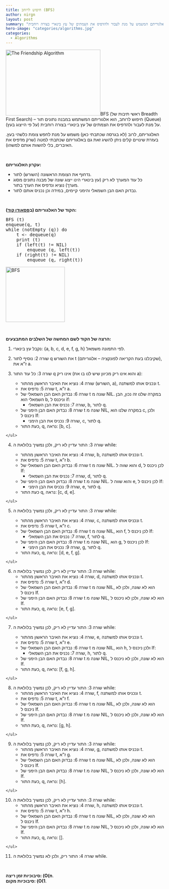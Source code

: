 ```yaml
---
title: חיפוש לרוחב (BFS)
author: nirgn
layout: post
summary: "חיפוש לרחוב הוא אלגוריתם המשמש על מנת לעבור ולהדפיס את הצמתים של עץ בינארי בצורה רוחבית."
hero-image: "categories/algorithms.jpg"
categories:
  - Algorithms
---
```

[<img class="alignleft wp-image-1172" src="http://www.lifelongstudent.net/wp-content/uploads/2014/12/The_Friendship_Algorithm.png" alt="The Friendship Algorithm" width="300" height="209" />](http://www.lifelongstudent.net/wp-content/uploads/2014/12/The_Friendship_Algorithm.png)BFS (ראשי תיבות של Breadth First Search) &#8211; חיפוש לרוחב, הוא אלגוריתם המשתמש במבנה נתונים תור (Queue) על מנת לעבור ולהדפיס את הצמתים של עץ בינארי בצורה רוחבית (על פי הייצוג בעץ).

<!--more-->

האלגוריתם, לרוב (לא בגרסה שכתבתי כאן) משמש על מנת לחפש צומת כלשהי בעץ. בעזרת שינויים קלים ניתן להשיג זאת גם באלגוריתם שכתבתי למטה (שרק מדפיס את האיברים, בלי להשוות אותם למשהו).

&nbsp;

**עקרון האלגוריתם:**

  * נדחוף את הצומת הראשונה (השורש) לתור.
  * כל עוד המערך לא ריק (עץ בינארי הינו ייצוג שונה של מבנה נתונים מסוג מערך) נוציא ונדפיס את הערך בתור.
  * נבדוק האם הבן השמאלי והימני קיימים, במידה וכן נכניס אותם לתור.

&nbsp;

**הקוד של האלגוריתם (ב<a href="https://en.wikipedia.org/wiki/Pseudocode" target="_blank">פסאודו קוד</a>):**

<pre class="lang:default decode:true">BFS (t)
enqueue(q, t)
while (notEmpty (q)) do
    t &lt;- dequeue(q)
    print (t)
    if (left(t) != NIL)
        enqueue (q, left(t))
    if (right(t) != NIL)
        enqueue (q, right(t))</pre>

[<img class="alignleft size-full wp-image-2099" src="http://www.lifelongstudent.net/wp-content/uploads/2015/06/BFS.gif" alt="BFS" width="187" height="175" />](http://www.lifelongstudent.net/wp-content/uploads/2015/06/BFS.gif)

&nbsp;

**הרצה של הקוד לשם המחשה של השלבים המתבצעים:**

  1. נקבל עץ בינארי: {a, b, c, d, e, f, g, h} לפי התמונה משמאל.
  2. שורה 2: נוסיף לתור q את השורש t (שקיבלנו בעת הקריאה לפונקציה &#8211; אלגוריתם), ז"א את a.
  3. שורה 3: כל עוד התור q אינו ריק (והוא אינו ריק מכיוון שיש לנו בו את a): <ul style="list-style-type: circle;">
      <li>
        שורה 4: נוציא את האיבר הראשון מהתור (השורש, a), ונכניס אותו למשתנה t.
      </li>
      <li>
        שורה 5: נדפיס את t, ז"א a.
      </li>
      <li>
        שורה 6: נבדוק האם הבן השמאלי של t שונה מ NIL. במקרה שלנו זה נכון, הבן השמאלי הוא b, וניכנס ל if: <ul>
          <li>
            שורה 7: נכניס את הבן השמאלי, b, לתור q.
          </li>
        </ul>
      </li>

      <li>
        שורה 8: נבדוק האם הבן הימני של t שונה מ NIL, במקרה שלנו הוא c, ולכן ניכנס ל If: <ul>
          <li>
            שורה 9: נכניס את הבן הימני, c, לתור q.
          </li>
        </ul>
      </li>

      <li>
        כעת התור, q, נראה: [b, c].
      </li>
    </ul>

  4. שורה 3: התור עדיין לא ריק, ולכן נמשיך בלולאת ה while: <ul style="list-style-type: circle;">
      <li>
        שורה 4: נוציא את האיבר הראשון מהתור, b, ונכניס אותו למשתנה t.
      </li>
      <li>
        שורה 5: נדפיס את t, ז"א b.
      </li>
      <li>
        שורה 6: נבדוק האם הבן השמאלי של t שונה מ NIL. והוא שווה ל d, לכן ניכנס ל If: <ul>
          <li>
            שורה 7: נכניס את הבן השמאלי, d, לתור q.
          </li>
        </ul>
      </li>

      <li>
        שורה 8: נבדוק האם הבן הימני של t שונה מ NIL. והוא שווה ל e, לכן ניכנס ל If: <ul>
          <li>
            שורה 9: נכניס את הבן הימני, e, לתור q.
          </li>
        </ul>
      </li>

      <li>
        כעת התור q, נראה: [c, d, e].
      </li>
    </ul>

  5. שורה 3: התור עדיין לא ריק, ולכן נמשיך בלולאת ה while: <ul style="list-style-type: circle;">
      <li>
        שורה 4: נוציא את האיבר הראשון מהתור, c, ונכניס אותו למשתנה t.
      </li>
      <li>
        שורה 5: נדפיס את t, ז"א c.
      </li>
      <li>
        שורה 6: נבדוק האם הבן השמאלי של t שונה מ NIL, הוא f, לכן ניכנס ל If: <ul>
          <li>
            שורה 7: נכניס את הבן השמאלי, f, לתור q.
          </li>
        </ul>
      </li>

      <li>
        שורה 8: נבדוק האם הבן הימני של t שונה מ NIL, הוא g, לכן ניכנס ל If: <ul>
          <li>
            שורה 9: נכניס את הבן הימני, g, לתור q.
          </li>
        </ul>
      </li>

      <li>
        כעת התור, q, נראה: [d, e, f, g].
      </li>
    </ul>

  6. שורה 3: התור עדיין לא ריק, לכן נמשיך בלולאת ה while: <ul style="list-style-type: circle;">
      <li>
        שורה 4: נוציא את האיבר הראשון מהתור, d, ונכניס אותו למשתנה t.
      </li>
      <li>
        שורה 5: נדפיס את t, ז"א d.
      </li>
      <li>
        שורה 6: נבדוק האם הבן השמאלי של t שונה מ NIL, הוא לא שונה, ולכן לא ניכנס ל If.
      </li>
      <li>
        שורה 8: נבדוק האם הבן הימני של t שונה מ NIL, הוא לא שונה, ולכן לא ניכנס ל If.
      </li>
      <li>
        כעת התור, q, נראה: [e, f, g].
      </li>
    </ul>

  7. שורה 3: התור עדיין לא ריק, לכן נמשיך בלולאת ה while: <ul style="list-style-type: circle;">
      <li>
        שורה 4: נוציא את האיבר הראשון מהתור, e, ונכניס אותו למשתנה t.
      </li>
      <li>
        שורה 5: נדפיס את t, ז"א e.
      </li>
      <li>
        שורה 6: נבדוק האם הבן השמאלי של t שונה מ NIL, הוא h, ולכן ניכנס ל If: <ul>
          <li>
            שורה 7: נכניס את הבן השמאלי, h, לתור q.
          </li>
        </ul>
      </li>

      <li>
        שורה 8: נבדוק האם הבן הימני של t שונה מ NIL, הוא לא שונה, ולכן לא ניכנס ל If.
      </li>
      <li>
        כעת התור, q, נראה: [f, g, h].
      </li>
    </ul>

  8. שורה 3: התור עדיין לא ריק, לכן נמשיך בלולאת ה while: <ul style="list-style-type: circle;">
      <li>
        שורה 4: נוציא את האיבר הראשון מהתור, f, ונכניס אותו למשתנה t.
      </li>
      <li>
        שורה 5: נדפיס את t, ז"א f.
      </li>
      <li>
        שורה 6: נבדוק האם הבן השמאלי של t שונה מ NIL, הוא לא שונה, ולכן לא ניכנס ל If.
      </li>
      <li>
        שורה 8: נבדוק האם הבן הימני של t שונה מ NIL, הוא לא שונה, ולכן לא ניכנס ל If.
      </li>
      <li>
        כעת התור, q, נראה: [g, h].
      </li>
    </ul>

  9. שורה 3: התור עדיין לא ריק, לכן נמשיך בלולאת ה while: <ul style="list-style-type: circle;">
      <li>
        שורה 4: נוציא את האיבר הראשון מהתור, g, ונכניס אותו למשתנה t.
      </li>
      <li>
        שורה 5: נדפיס את t, ז"א g.
      </li>
      <li>
        שורה 6: נבדוק האם הבן השמאלי של t שונה מ NIL, הוא לא שונה, ולכן לא ניכנס ל If.
      </li>
      <li>
        שורה 8: נבדוק האם הבן הימני של t שונה מ NIL, הוא לא שונה, ולכן לא ניכנס ל If.
      </li>
      <li>
        כעת התור, q, נראה: [h].
      </li>
    </ul>

 10. שורה 3: התור עדיין לא ריק, לכן נמשיך בלולאת ה while: <ul style="list-style-type: circle;">
      <li>
        שורה 4: נוציא את האיבר הראשון מהתור, h, ונכניס אותו למשתנה t.
      </li>
      <li>
        שורה 5: נדפיס את t, ז"א h.
      </li>
      <li>
        שורה 6: נבדוק האם הבן השמאלי של t שונה מ NIL, הוא לא שונה, ולכן לא ניכנס ל If.
      </li>
      <li>
        שורה 8: נבדוק האם הבן הימני של t שונה מ NIL, הוא לא שונה, ולכן לא ניכנס ל If.
      </li>
      <li>
        כעת התור, q, נראה: [].
      </li>
    </ul>

 11. שורה 4: התור ריק, ולכן לא נמשיך בלולאת ה while.

&nbsp;

**סיבוכיות זמן ריצה: (O(n**.  
**סיבוכיות מקום: (O(1**.

